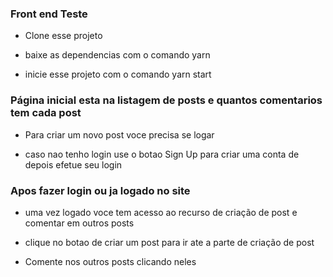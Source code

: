 ### Front end Teste

- Clone esse projeto

- baixe as dependencias com o comando yarn

- inicie esse projeto com o comando yarn start

### Página inicial esta na listagem de posts e quantos comentarios tem cada post

- Para criar um novo post voce precisa se logar

- caso nao tenho login use o botao Sign Up para criar uma conta de depois efetue seu login

### Apos fazer login ou ja logado no site

- uma vez logado voce tem acesso ao recurso de criação de post e comentar em outros posts

- clique no botao de criar um post para ir ate a parte de criação de post

- Comente nos outros posts clicando neles
